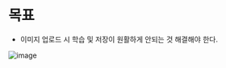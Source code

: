 # 목표
- 이미지 업로드 시 학습 및 저장이 원활하게 안되는 것 해결해야 한다.

![image](https://user-images.githubusercontent.com/43158502/119255358-5954a300-bbf6-11eb-8d54-ec02cfd371e1.png)
